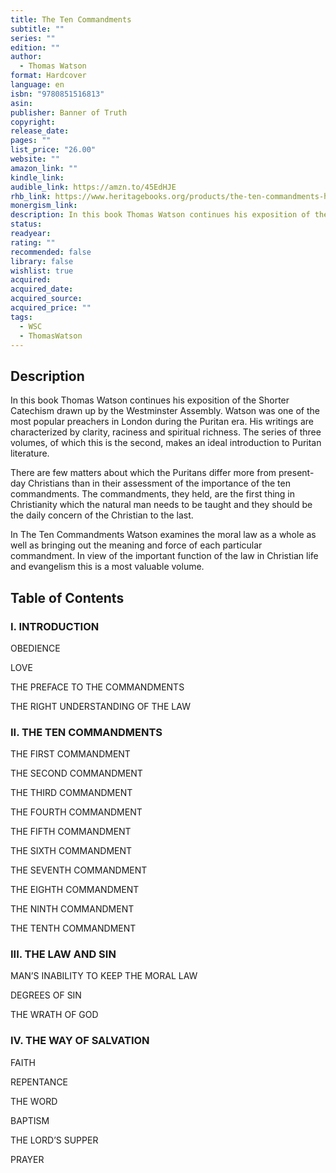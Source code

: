 ```yaml
---
title: The Ten Commandments
subtitle: ""
series: ""
edition: ""
author:
  - Thomas Watson
format: Hardcover
language: en
isbn: "9780851516813"
asin: 
publisher: Banner of Truth
copyright: 
release_date: 
pages: ""
list_price: "26.00"
website: ""
amazon_link: ""
kindle_link: 
audible_link: https://amzn.to/45EdHJE
rhb_link: https://www.heritagebooks.org/products/the-ten-commandments-hardcover-watson.html
monergism_link: 
description: In this book Thomas Watson continues his exposition of the Shorter Catechism drawn up by the Westminster Assembly. Watson was one of the most popular preachers in London during the Puritan era. His writings are characterized by clarity, raciness and spiritual richness. The series of three volumes, of which this is the second, makes an ideal introduction to Puritan literature.
status: 
readyear: 
rating: ""
recommended: false
library: false
wishlist: true
acquired: 
acquired_date: 
acquired_source: 
acquired_price: ""
tags:
  - WSC
  - ThomasWatson
---
```

## Description

In this book Thomas Watson continues his exposition of the Shorter Catechism drawn up by the Westminster Assembly. Watson was one of the most popular preachers in London during the Puritan era. His writings are characterized by clarity, raciness and spiritual richness. The series of three volumes, of which this is the second, makes an ideal introduction to Puritan literature.

There are few matters about which the Puritans differ more from present-day Christians than in their assessment of the importance of the ten commandments. The commandments, they held, are the first thing in Christianity which the natural man needs to be taught and they should be the daily concern of the Christian to the last.

In The Ten Commandments Watson examines the moral law as a whole as well as bringing out the meaning and force of each particular commandment. In view of the important function of the law in Christian life and evangelism this is a most valuable volume.

## Table of Contents

### I. INTRODUCTION

OBEDIENCE

LOVE

THE PREFACE TO THE COMMANDMENTS

THE RIGHT UNDERSTANDING OF THE LAW

### II. THE TEN COMMANDMENTS

THE FIRST COMMANDMENT

THE SECOND COMMANDMENT

THE THIRD COMMANDMENT

THE FOURTH COMMANDMENT

THE FIFTH COMMANDMENT

THE SIXTH COMMANDMENT

THE SEVENTH COMMANDMENT

THE EIGHTH COMMANDMENT

THE NINTH COMMANDMENT

THE TENTH COMMANDMENT

### III. THE LAW AND SIN

MAN’S INABILITY TO KEEP THE MORAL LAW

DEGREES OF SIN

THE WRATH OF GOD

### IV. THE WAY OF SALVATION

FAITH

REPENTANCE

THE WORD

BAPTISM

THE LORD’S SUPPER

PRAYER